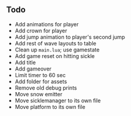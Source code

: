 ## Todo
- Add animations for player
- Add crown for player
- Add jump animation to player's second jump
- Add rest of wave layouts to table
- Clean up `main.lua`; use gamestate
- Add game reset on hitting sickle
- Add title
- Add gameover
- Limit timer to 60 sec
- Add folder for assets 
- Remove old debug prints
- Move snow emitter 
- Move sicklemanager to its own file
- Move platform to its own file